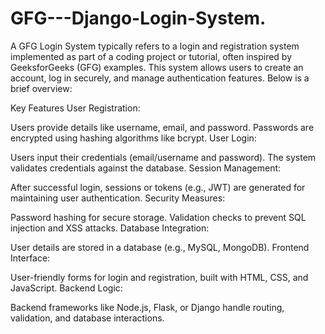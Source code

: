 # GFG---Django-Login-System.
A GFG Login System typically refers to a login and registration system implemented as part of a coding project or tutorial, often inspired by GeeksforGeeks (GFG) examples. This system allows users to create an account, log in securely, and manage authentication features. Below is a brief overview:

Key Features
User  Registration:

Users  provide details  like username, email,  and password.
Passwords are encrypted  using  hashing algorithms like bcrypt.
User Login: 

Users input their credentials (email/username and password).
The system validates credentials against the database.
Session Management: 

After successful login, sessions or tokens (e.g., JWT) are generated for maintaining user authentication.
Security Measures:

Password hashing for secure storage.
Validation checks to prevent SQL injection and XSS attacks.
Database Integration:

User details are stored  in a database (e.g., MySQL, MongoDB). 
Frontend Interface:

User-friendly forms for login  and registration, built with HTML, CSS, and JavaScript.
Backend Logic:

Backend frameworks like Node.js, Flask, or Django handle routing, validation, and database interactions.
